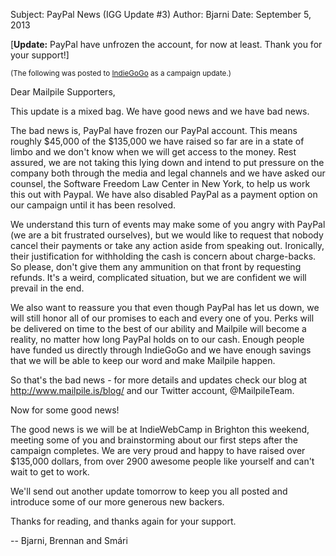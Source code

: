 Subject: PayPal News (IGG Update #3)
Author: Bjarni
Date: September 5, 2013

[**Update:** PayPal have unfrozen the account, for now at least. Thank
you for your support!]

<small>(The following was posted to
[IndieGoGo](http://igg.me/at/mailpile) as a campaign update.)</small>

Dear Mailpile Supporters,

This update is a mixed bag. We have good news and we have bad news.

The bad news is, PayPal have frozen our PayPal account. This means
roughly $45,000 of the $135,000 we have raised so far are in a state of
limbo and we don't know when we will get access to the money. Rest
assured, we are not taking this lying down and intend to put pressure on
the company both through the media and legal channels and we have asked
our counsel, the Software Freedom Law Center in New York, to help us
work this out with Paypal. We have also disabled PayPal as a payment
option on our campaign until it has been resolved.

We understand this turn of events may make some of you angry with PayPal
(we are a bit frustrated ourselves), but we would like to request that
nobody cancel their payments or take any action aside from speaking out.
Ironically, their justification for withholding the cash is concern
about charge-backs. So please, don't give them any ammunition on that
front by requesting refunds. It's a weird, complicated situation, but we
are confident we will prevail in the end.

We also want to reassure you that even though PayPal has let us down, we
will still honor all of our promises to each and every one of you. Perks
will be delivered on time to the best of our ability and Mailpile will
become a reality, no matter how long PayPal holds on to our cash. Enough
people have funded us directly through IndieGoGo and we have enough
savings that we will be able to keep our word and make Mailpile happen.

So that's the bad news - for more details and updates check our blog at
http://www.mailpile.is/blog/ and our Twitter account, @MailpileTeam.

Now for some good news!

The good news is we will be at IndieWebCamp in Brighton this weekend,
meeting some of you and brainstorming about our first steps after the
campaign completes. We are very proud and happy to have raised over
$135,000 dollars, from over 2900 awesome people like yourself and can't
wait to get to work.

We'll send out another update tomorrow to keep you all posted and
introduce some of our more generous new backers.

Thanks for reading, and thanks again for your support.

 -- Bjarni, Brennan and Smári

